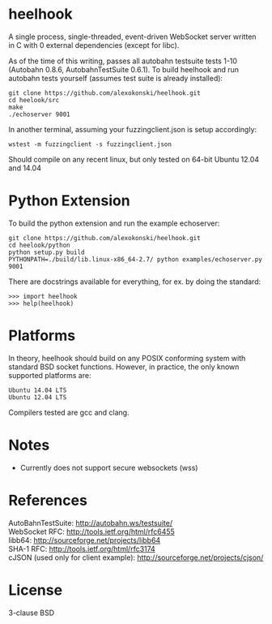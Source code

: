 heelhook
========
A single process, single-threaded, event-driven WebSocket server written in C
with 0 external dependencies (except for libc).

As of the time of this writing, passes all autobahn testsuite tests 1-10
(Autobahn 0.8.6, AutobahnTestSuite 0.6.1). To build heelhook and run autobahn
tests yourself (assumes test suite is already installed):

    git clone https://github.com/alexokonski/heelhook.git
    cd heelook/src
    make
    ./echoserver 9001

In another terminal, assuming your fuzzingclient.json is setup accordingly:

    wstest -m fuzzingclient -s fuzzingclient.json

Should compile on any recent linux, but only tested on 64-bit Ubuntu 12.04
and 14.04

Python Extension
================
To build the python extension and run the example echoserver:

    git clone https://github.com/alexokonski/heelhook.git
    cd heelook/python
    python setup.py build
    PYTHONPATH=./build/lib.linux-x86_64-2.7/ python examples/echoserver.py 9001

There are docstrings available for everything, for ex. by doing the standard:

    >>> import heelhook
    >>> help(heelhook)

Platforms
=========
In theory, heelhook should build on any POSIX conforming system with standard
BSD socket functions. However, in practice, the only known supported platforms
are:

    Ubuntu 14.04 LTS
    Ubuntu 12.04 LTS

Compilers tested are gcc and clang.

Notes
=====
* Currently does not support secure websockets (wss)

References
==========
AutoBahnTestSuite: http://autobahn.ws/testsuite/  
WebSocket RFC: http://tools.ietf.org/html/rfc6455  
libb64: http://sourceforge.net/projects/libb64  
SHA-1 RFC: http://tools.ietf.org/html/rfc3174  
cJSON (used only for client example): http://sourceforge.net/projects/cjson/

License
=======
3-clause BSD

